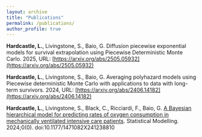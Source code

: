 ```yaml
---
layout: archive
title: "Publications"
permalink: /publications/
author_profile: true
---
```


**Hardcastle, L.**, Livingstone, S., Baio, G. Diffusion piecewise exponential models for survival extrapolation using Piecewise Deterministic Monte Carlo. 2025, URL: [https://arxiv.org/abs/2505.05932](https://arxiv.org/abs/2505.05932)

**Hardcastle, L.**, Livingstone, S., Baio, G. Averaging polyhazard models using Piecewise deterministic Monte Carlo with applications to data with long-term survivors. 2024, URL: [https://arxiv.org/abs/2406.14182](https://arxiv.org/abs/2406.14182)

**Hardcastle, L.**, Livingstone, S., Black, C., Ricciardi, F., Baio, G. [A Bayesian hierarchical model for predicting rates of oxygen consumption in mechanically ventilated intensive care patients](https://journals.sagepub.com/doi/full/10.1177/1471082X241238810). Statistical Modelling. 2024;0(0). doi:10.1177/1471082X241238810
